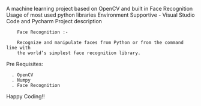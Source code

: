 A machine learning project based on OpenCV and built in Face Recognition
Usage of most used python libraries
Environment Supportive - Visual Studio Code and Pycharm
Project description

        Face Recognition :-
        
        Recognize and manipulate faces from Python or from the command line with
        the world’s simplest face recognition library.

Pre Requisites:

      . OpenCV
      . Numpy
      . Face Recognition
      

Happy Coding!!
